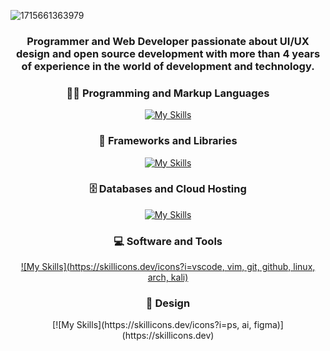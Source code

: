 
![1715661363979](https://github.com/Fajardo-dev/Fajardo-dev/assets/62899394/eb4a6d76-1656-4bb4-80bc-a35a5ce0600b)
<section align="center">

<h3>Programmer and Web Developer passionate about UI/UX design and open source development with more than 4 years of experience in the world of development and technology.</h3>

</section>
<section align="center">

<h3>👨‍💻 Programming and Markup Languages</h3>

[![My Skills](https://skillicons.dev/icons?i=html,css,js,py)](https://skillicons.dev)


<h3>🧰 Frameworks and Libraries</h3>

[![My Skills](https://skillicons.dev/icons?i=react,npm,nodejs)](https://skillicons.dev)


<h3>🗄️ Databases and Cloud Hosting</h3>

[![My Skills](https://skillicons.dev/icons?i=mongodb,mysql,postgres )](https://skillicons.dev)


<h3>💻 Software and Tools</h3>

[![My Skills](https://skillicons.dev/icons?i=vscode, vim, git, github, linux, arch, kali)](https://skillicons.dev)


<h3>🎨 Design</h3>
[![My Skills](https://skillicons.dev/icons?i=ps, ai, figma)](https://skillicons.dev)

</section>



